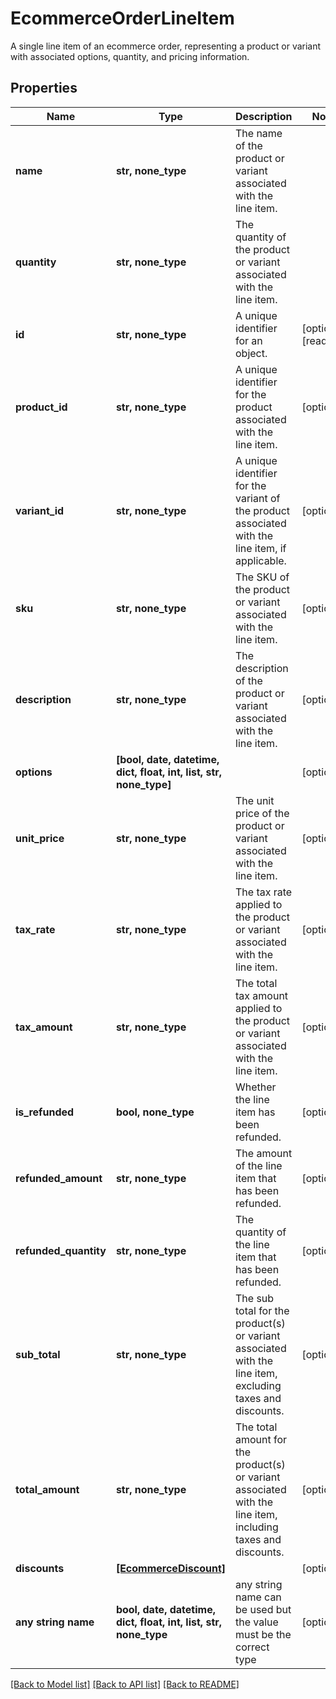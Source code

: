 # EcommerceOrderLineItem

A single line item of an ecommerce order, representing a product or variant with associated options, quantity, and pricing information.

## Properties
Name | Type | Description | Notes
------------ | ------------- | ------------- | -------------
**name** | **str, none_type** | The name of the product or variant associated with the line item. | 
**quantity** | **str, none_type** | The quantity of the product or variant associated with the line item. | 
**id** | **str, none_type** | A unique identifier for an object. | [optional] [readonly] 
**product_id** | **str, none_type** | A unique identifier for the product associated with the line item. | [optional] 
**variant_id** | **str, none_type** | A unique identifier for the variant of the product associated with the line item, if applicable. | [optional] 
**sku** | **str, none_type** | The SKU of the product or variant associated with the line item. | [optional] 
**description** | **str, none_type** | The description of the product or variant associated with the line item. | [optional] 
**options** | **[bool, date, datetime, dict, float, int, list, str, none_type]** |  | [optional] 
**unit_price** | **str, none_type** | The unit price of the product or variant associated with the line item. | [optional] 
**tax_rate** | **str, none_type** | The tax rate applied to the product or variant associated with the line item. | [optional] 
**tax_amount** | **str, none_type** | The total tax amount applied to the product or variant associated with the line item. | [optional] 
**is_refunded** | **bool, none_type** | Whether the line item has been refunded. | [optional] 
**refunded_amount** | **str, none_type** | The amount of the line item that has been refunded. | [optional] 
**refunded_quantity** | **str, none_type** | The quantity of the line item that has been refunded. | [optional] 
**sub_total** | **str, none_type** | The sub total for the product(s) or variant associated with the line item, excluding taxes and discounts. | [optional] 
**total_amount** | **str, none_type** | The total amount for the product(s) or variant associated with the line item, including taxes and discounts. | [optional] 
**discounts** | [**[EcommerceDiscount]**](EcommerceDiscount.md) |  | [optional] 
**any string name** | **bool, date, datetime, dict, float, int, list, str, none_type** | any string name can be used but the value must be the correct type | [optional]

[[Back to Model list]](../../README.md#documentation-for-models) [[Back to API list]](../../README.md#documentation-for-api-endpoints) [[Back to README]](../../README.md)


